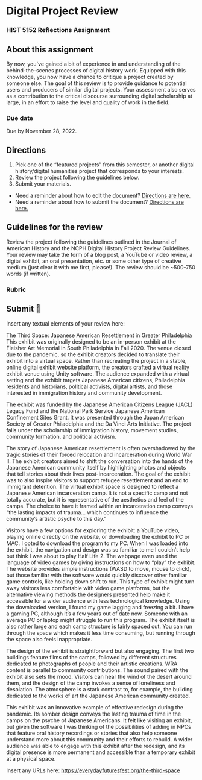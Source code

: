 # Digital Project Review
### HIST 5152 Reflections Assignment

## About this assignment
By now, you've gained a bit of experience in and understanding of the behind-the-scenes processes of digital history work. Equipped with this knowledge, you now have a chance to critique a project created by someone else. The goal of this review is to provide guidance to potential users and producers of similar digital projects. Your assessment also serves as a contribution to the critical discourse surrounding digital scholarship at large, in an effort to raise the level and quality of work in the field.

### Due date
Due by November 28, 2022.

## Directions
1. Pick one of the “featured projects” from this semester, or another digital history/digital humanities project that corresponds to your interests. 
2. Review the project following the guidelines below.
3. Submit your materials.
  - Need a reminder about how to edit the document? [Directions are here.](https://github.com/HIST5152/assignments/blob/main/README.md#editing-the-documents)
  - Need a reminder about how to submit the document? [Directions are here.](https://github.com/HIST5152/assignments/blob/main/README.md#submitting-the-documents)

## Guidelines for the review
Review the project following the guidelines outlined in the Journal of American History and the NCPH Digital History Project Review Guidelines. Your review may take the form of a blog post, a YouTube or video review, a digital exhibit, an oral presentation, etc. or some other type of creative medium (just clear it with me first, please!). The review should be ~500-750 words (if written).

### Rubric

## Submit 🎯
Insert any textual elements of your review here:

The Third Space:
Japanese American Resettlement in Greater Philadelphia
This exhibit was originally designed to be an in-person exhibit at the Fleisher Art Memorial in South Philadelphia in Fall 2020. The venue closed due to the pandemic, so the exhibit creators decided to translate their exhibit into a virtual space. Rather than recreating the project in a stable, online digital exhibit website platform, the creators crafted a virtual reality exhibit venue using Unity software. The audience expanded with a virtual setting and the exhibit targets Japanese American citizens, Philadelphia residents and historians, political activists, digital artists, and those interested in immigration history and community development.

The exhibit was funded by the Japanese American Citizens League (JACL) Legacy Fund and the National Park Service Japanese American Confinement Sites Grant. It was presented through the Japan American Society of Greater Philadelphia and the Da Vinci Arts Initiative.  The project falls under the scholarship of immigration history, movement studies, community formation, and political activism. 

The story of Japanese American resettlement is often overshadowed by the tragic stories of their forced relocation and incarceration during World War II. The exhibit creators aimed to shift the conversation into the hands of the Japanese American community itself by highlighting photos and objects that tell stories about their lives post-incarceration. The goal of the exhibit was to also inspire visitors to support refugee resettlement and an end to immigrant detention. The virtual exhibit space is designed to reflect a Japanese American incarceration camp. It is not a specific camp and not totally accurate, but it is representative of the aesthetics and feel of the camps. The choice to have it framed within an incarceration camp conveys “the lasting impacts of trauma… which continues to influence the community’s artistic psyche to this day.” 

Visitors have a few options for exploring the exhibit: a YouTube video, playing online directly on the website, or downloading the exhibit to PC or MAC. I opted to download the program to my PC. When I was loaded into the exhibit, the navigation and design was so familiar to me I couldn’t help but think I was about to play Half Life 2. The webpage even used the language of video games by giving instructions on how to “play” the exhibit. The website provides simple instructions (WASD to move, mouse to click), but those familiar with the software would quickly discover other familiar game controls, like holding down shift to run. This type of exhibit might turn away visitors less comfortable with video game platforms, but the alternative viewing methods the designers presented help make it accessible for a wider audience with less technological knowledge. Using the downloaded version, I found my game lagging and freezing a bit. I have a gaming PC, although it’s a few years out of date now. Someone with an average PC or laptop might struggle to run this program. The exhibit itself is also rather large and each camp structure is fairly spaced out. You can run through the space which makes it less time consuming, but running through the space also feels inappropriate.

The design of the exhibit is straightforward but also engaging. The first two buildings feature films of the camps, followed by different structures dedicated to photographs of people and their artistic creations.  WRA content is parallel to community contributions. The sound paired with the exhibit also sets the mood. Visitors can hear the wind of the desert around them, and the design of the camp invokes a sense of loneliness and desolation. The atmosphere is a stark contrast to, for example, the building dedicated to the works of art the Japanese American community created. 

This exhibit was an innovative example of effective redesign during the pandemic. Its somber design conveys the lasting trauma of time in the camps on the psyche of Japanese Americans. It felt like visiting an exhibit, but given the software I was thinking of the possibilities of adding in NPCs that feature oral history recordings or stories that also help someone understand more about this community and their efforts to rebuild. A wider audience was able to engage with this exhibit after the redesign, and its digital presence is more permanent and accessible than a temporary exhibit at a physical space.


Insert any URLs here: https://everydayfuturesfest.org/the-third-space
